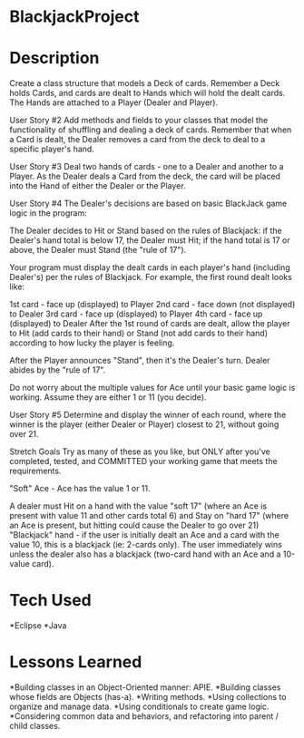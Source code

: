 # BlackjackProject

# Description
Create a class structure that models a Deck of cards. Remember a Deck holds Cards, and cards are dealt to Hands which will hold the dealt cards. The Hands are attached to a Player (Dealer and Player).

User Story #2
Add methods and fields to your classes that model the functionality of shuffling and dealing a deck of cards. Remember that when a Card is dealt, the Dealer removes a card from the deck to deal to a specific player's hand.

User Story #3
Deal two hands of cards - one to a Dealer and another to a Player. As the Dealer deals a Card from the deck, the card will be placed into the Hand of either the Dealer or the Player.

User Story #4
The Dealer's decisions are based on basic BlackJack game logic in the program:

The Dealer decides to Hit or Stand based on the rules of Blackjack: if the Dealer's hand total is below 17, the Dealer must Hit; if the hand total is 17 or above, the Dealer must Stand (the "rule of 17").

Your program must display the dealt cards in each player's hand (including Dealer's) per the rules of Blackjack. For example, the first round dealt looks like:

1st card - face up (displayed) to Player
2nd card - face down (not displayed) to Dealer
3rd card - face up (displayed) to Player
4th card - face up (displayed) to Dealer
After the 1st round of cards are dealt, allow the player to Hit (add cards to their hand) or Stand (not add cards to their hand) according to how lucky the player is feeling.

After the Player announces "Stand", then it's the Dealer's turn. Dealer abides by the "rule of 17".

Do not worry about the multiple values for Ace until your basic game logic is working. Assume they are either 1 or 11 (you decide).

User Story #5
Determine and display the winner of each round, where the winner is the player (either Dealer or Player) closest to 21, without going over 21.

Stretch Goals
Try as many of these as you like, but ONLY after you've completed, tested, and COMMITTED your working game that meets the requirements.

"Soft" Ace - Ace has the value 1 or 11.

A dealer must Hit on a hand with the value "soft 17" (where an Ace is present with value 11 and other cards total 6) and Stay on "hard 17" (where an Ace is present, but hitting could cause the Dealer to go over 21)
"Blackjack" hand - if the user is initially dealt an Ace and a card with the value 10, this is a blackjack (ie: 2-cards only). The user immediately wins unless the dealer also has a blackjack (two-card hand with an Ace and a 10-value card).
# Tech Used
*Eclipse
*Java
# Lessons Learned
*Building classes in an Object-Oriented manner: APIE.
*Building classes whose fields are Objects (has-a).
*Writing methods.
*Using collections to organize and manage data.
*Using conditionals to create game logic.
*Considering common data and behaviors, and refactoring into parent / child classes.